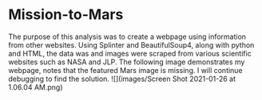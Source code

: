 # Mission-to-Mars
The purpose of this analysis was to create a webpage using information from other websites. Using Splinter and BeautifulSoup4, along with python and HTML, the data was and images were scraped from various scientific websites such as NASA and JLP. The following image demonstrates my webpage, notes that the featured Mars image is missing. I will continue debugging to find the solution.
![](images/Screen Shot 2021-01-26 at 1.06.04 AM.png)
